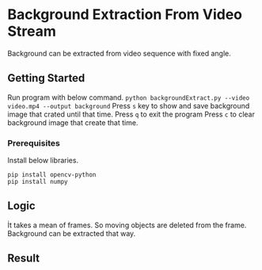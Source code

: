 # Background Extraction From Video Stream

Background can be extracted from video sequence with fixed angle.


## Getting Started
Run program with below command.
`
python backgroundExtract.py --video video.mp4 --output background
`
Press `s` key to show and save background image that crated until that time.
Press `q` to exit the program
Press `c` to clear background image that create that time.

### Prerequisites

Install below libraries.

```
pip install opencv-python
pip install numpy
```

## Logic 

İt takes a mean of frames. So moving objects are deleted from the frame. Background can be extracted that way.
## Result
